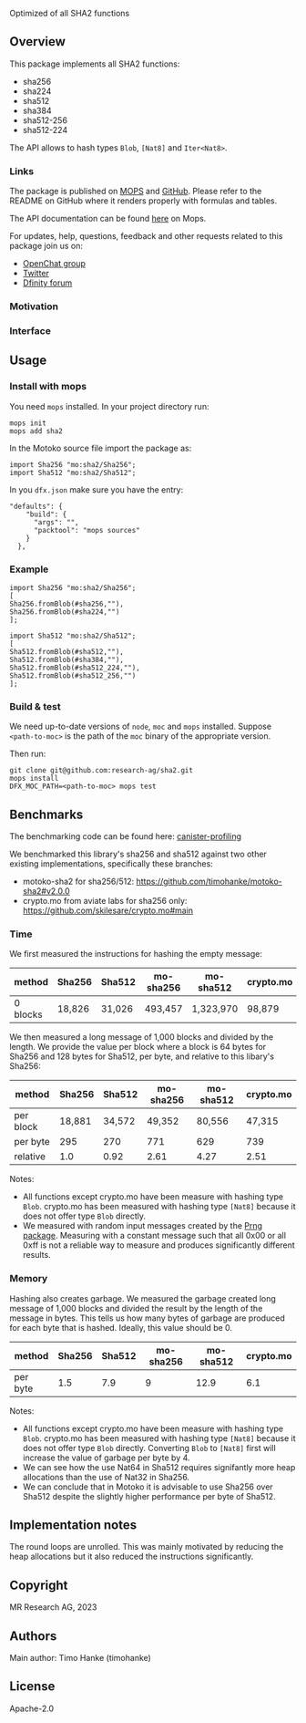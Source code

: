 Optimized of all SHA2 functions

## Overview

This package implements all SHA2 functions:

* sha256
* sha224
* sha512
* sha384
* sha512-256
* sha512-224

The API allows to hash types `Blob`, `[Nat8]` and `Iter<Nat8>`.

### Links

The package is published on [MOPS](https://mops.one/sha2) and [GitHub](https://github.com/research-ag/sha2).
Please refer to the README on GitHub where it renders properly with formulas and tables.

The API documentation can be found [here](https://mops.one/sha2/docs/lib) on Mops.

For updates, help, questions, feedback and other requests related to this package join us on:

* [OpenChat group](https://oc.app/2zyqk-iqaaa-aaaar-anmra-cai)
* [Twitter](https://twitter.com/mr_research_ag)
* [Dfinity forum](https://forum.dfinity.org/)

### Motivation

### Interface

## Usage

### Install with mops

You need `mops` installed. In your project directory run:
```
mops init
mops add sha2
```

In the Motoko source file import the package as:
```
import Sha256 "mo:sha2/Sha256";
import Sha512 "mo:sha2/Sha512";
```

In you `dfx.json` make sure you have the entry:
```
"defaults": {
    "build": {
      "args": "",
      "packtool": "mops sources"
    }
  },
```

### Example

```
import Sha256 "mo:sha2/Sha256";
[
Sha256.fromBlob(#sha256,""),
Sha256.fromBlob(#sha224,"")
];
```

```
import Sha512 "mo:sha2/Sha512";
[
Sha512.fromBlob(#sha512,""),
Sha512.fromBlob(#sha384,""),
Sha512.fromBlob(#sha512_224,""),
Sha512.fromBlob(#sha512_256,"")
];
```

### Build & test

We need up-to-date versions of `node`, `moc` and `mops` installed.
Suppose `<path-to-moc>` is the path of the `moc` binary of the appropriate version.

Then run:
```
git clone git@github.com:research-ag/sha2.git
mops install
DFX_MOC_PATH=<path-to-moc> mops test
```

## Benchmarks

The benchmarking code can be found here: [canister-profiling](https://github.com/research-ag/canister-profiling)

We benchmarked this library's sha256 and sha512 against two other existing implementations,
specifically these branches:

* motoko-sha2 for sha256/512: https://github.com/timohanke/motoko-sha2#v2.0.0
* crypto.mo from aviate labs for sha256 only: https://github.com/skilesare/crypto.mo#main

### Time

We first measured the instructions for hashing the empty message:

|method|Sha256|Sha512|mo-sha256|mo-sha512|crypto.mo|
|---|---|---|---|---|---|
|0 blocks|18,826|31,026|493,457|1,323,970|98,879|

We then measured a long message of 1,000 blocks and divided by the length.
We provide the value per block where a block is 64 bytes for Sha256 and 128 bytes for Sha512, per byte, and relative to this libary's Sha256:

|method|Sha256|Sha512|mo-sha256|mo-sha512|crypto.mo|
|---|---|---|---|---|---|
|per block|18,881|34,572|49,352|80,556|47,315|
|per byte|295|270|771|629|739|
|relative|1.0|0.92|2.61|4.27|2.51|

Notes:

* All functions except crypto.mo have been measure with hashing type `Blob`. crypto.mo has been measured with hashing type `[Nat8]` because it does not offer type `Blob` directly.
* We measured with random input messages created by the [Prng package](https://mops.one/prng). Measuring with a constant message such that all 0x00 or all 0xff is not a reliable way to measure and produces significantly different results.
### Memory

Hashing also creates garbage.
We measured the garbage created long message of 1,000 blocks and divided the result by the length of the message in bytes. 
This tells us how many bytes of garbage are produced for each byte that is hashed.
Ideally, this value should be 0.

|method|Sha256|Sha512|mo-sha256|mo-sha512|crypto.mo|
|---|---|---|---|---|---|
|per byte|1.5|7.9|9|12.9|6.1|

Notes: 

* All functions except crypto.mo have been measure with hashing type `Blob`. crypto.mo has been measured with hashing type `[Nat8]` because it does not offer type `Blob` directly. Converting `Blob` to `[Nat8]` first will increase the value of garbage per byte by 4.
* We can see how the use Nat64 in Sha512 requires signifantly more heap allocations than the use of Nat32 in Sha256.
* We can conclude that in Motoko it is advisable to use Sha256 over Sha512 despite the slightly higher performance per byte of Sha512.

## Implementation notes

The round loops are unrolled.
This was mainly motivated by reducing the heap allocations but it also reduced the instructions significantly.

## Copyright

MR Research AG, 2023
## Authors

Main author: Timo Hanke (timohanke)

## License 

Apache-2.0
